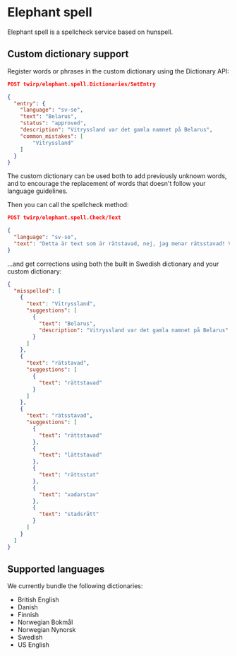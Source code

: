 # Elephant spell

Elephant spell is a spellcheck service based on hunspell.

## Custom dictionary support

Register words or phrases in the custom dictionary using the Dictionary API:

``` json
POST twirp/elephant.spell.Dictionaries/SetEntry

{
  "entry": {
    "language": "sv-se",
    "text": "Belarus",
    "status": "approved",
    "description": "Vitryssland var det gamla namnet på Belarus",
    "common_mistakes": [
        "Vitryssland"
    ]
  }
}
```

The custom dictionary can be used both to add previously unknown words, and to encourage the replacement of words that doesn't follow your language guidelines.

Then you can call the spellcheck method:

``` json
POST twirp/elephant.spell.Check/Text

{
  "language": "sv-se",
  "text": "Detta är text som är rätstavad, nej, jag menar rätsstavad! Vitryssland är ett land i Europa."
}
```

...and get corrections using both the built in Swedish dictionary and your custom dictionary:

``` json
{
  "misspelled": [
    {
      "text": "Vitryssland",
      "suggestions": [
        {
          "text": "Belarus",
          "description": "Vitryssland var det gamla namnet på Belarus"
        }
      ]
    },
    {
      "text": "rätstavad",
      "suggestions": [
        {
          "text": "rättstavad"
        }
      ]
    },
    {
      "text": "rätsstavad",
      "suggestions": [
        {
          "text": "rättstavad"
        },
        {
          "text": "lättstavad"
        },
        {
          "text": "rättsstat"
        },
        {
          "text": "vadarstav"
        },
        {
          "text": "stadsrätt"
        }
      ]
    }
  ]
}
```

## Supported languages

We currently bundle the following dictionaries:

* British English
* Danish
* Finnish
* Norwegian Bokmål
* Norwegian Nynorsk
* Swedish
* US English
